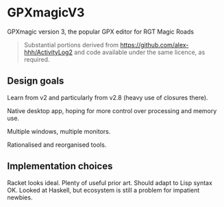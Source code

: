 # GPXmagicV3
GPXmagic version 3, the popular GPX editor for RGT Magic Roads

> Substantial portions derived from https://github.com/alex-hhh/ActivityLog2
and code available under the same licence, as required.

## Design goals

Learn from v2 and particularly from v2.8 (heavy use of closures there).

Native desktop app, hoping for more control over processing and memory use.

Multiple windows, multiple monitors.

Rationalised and reorganised tools.

## Implementation choices

Racket looks ideal. Plenty of useful prior art. Should adapt to Lisp syntax OK.
Looked at Haskell, but ecosystem is still a problem for impatient newbies.
